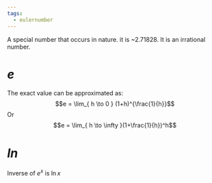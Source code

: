 ```yaml
---
tags:
  - eulernumber
---
```

A special number that occurs in nature. it is ~2.71828. It is an irrational number.
# $e$
The exact value can be approximated as:
$$e = \lim_{ h \to 0 } (1+h)^{\frac{1}{h}}$$
Or 
$$e = \lim_{ h \to \infty }(1+\frac{1}{h})^h$$
# $ln$
Inverse of $e^x$ is $\ln x$
